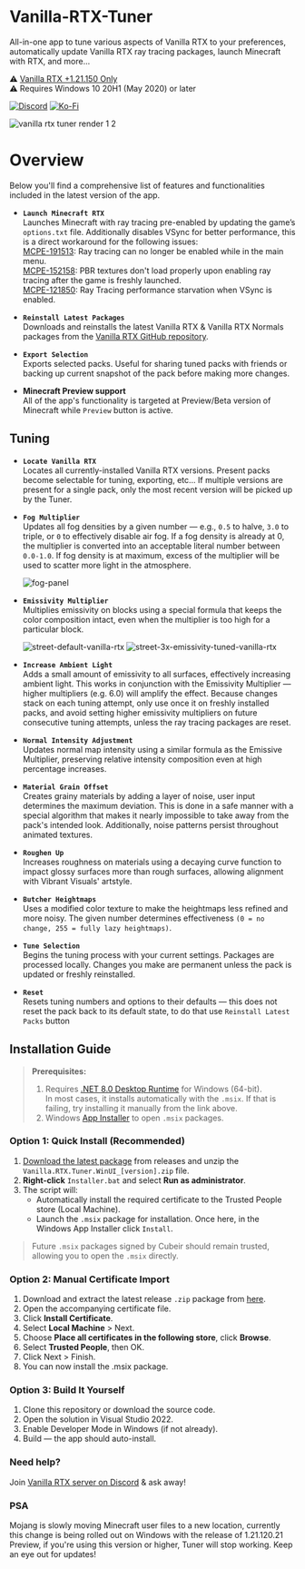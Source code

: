 # Vanilla-RTX-Tuner

All-in-one app to tune various aspects of Vanilla RTX to your preferences, automatically update Vanilla RTX ray tracing packages, launch Minecraft with RTX, and more...

⚠️ [Vanilla RTX +1.21.150 Only](https://github.com/Cubeir/Vanilla-RTX)  
⚠️ Requires Windows 10 20H1 (May 2020) or later


[![Discord](https://img.shields.io/discord/721377277480402985?style=flat-square&logo=discord&logoColor=F4E9D3&label=Discord&color=F4E9D3&cacheSeconds=3600)](https://discord.gg/A4wv4wwYud)
[![Ko-Fi](https://img.shields.io/badge/-support%20my%20work-F4E9D3?style=flat-square&logo=ko-fi&logoColor=F4E9D3&labelColor=555555)](https://ko-fi.com/cubeir)

![vanilla rtx tuner render 1 2](https://github.com/user-attachments/assets/fa30f80f-8863-4159-b53c-55797113974b)

# Overview

Below you'll find a comprehensive list of features and functionalities included in the latest version of the app.   

- **`Launch Minecraft RTX`**  
  Launches Minecraft with ray tracing pre-enabled by updating the game’s `options.txt` file. Additionally disables VSync for better performance, this is a direct workaround for the following issues:  
  [MCPE-191513](https://bugs.mojang.com/browse/MCPE/issues/MCPE-191513): Ray tracing can no longer be enabled while in the main menu.  
  [MCPE-152158](https://bugs.mojang.com/browse/MCPE/issues/MCPE-152158): PBR textures don't load properly upon enabling ray tracing after the game is freshly launched.  
  [MCPE-121850](https://bugs.mojang.com/browse/MCPE/issues/MCPE-121850): Ray Tracing performance starvation when VSync is enabled.

- **`Reinstall Latest Packages`**  
  Downloads and reinstalls the latest Vanilla RTX & Vanilla RTX Normals packages from the [Vanilla RTX GitHub repository](https://github.com/cubeir/Vanilla-RTX).

- **`Export Selection`**  
  Exports selected packs. Useful for sharing tuned packs with friends or backing up current snapshot of the pack before making more changes.

- **Minecraft Preview support**  
  All of the app's functionality is targeted at Preview/Beta version of Minecraft while  `Preview` button is active.
## Tuning
- **`Locate Vanilla RTX`**  
  Locates all currently-installed Vanilla RTX versions. Present packs become selectable for tuning, exporting, etc...
  If multiple versions are present for a single pack, only the most recent version will be picked up by the Tuner.

- **`Fog Multiplier`**  
  Updates all fog densities by a given number — e.g., `0.5` to halve, `3.0` to triple, or `0` to effectively disable air fog. If a fog density is already at 0, the multiplier is converted into an acceptable literal number between `0.0-1.0`.
  If fog density is at maximum, excess of the multiplier will be used to scatter more light in the atmosphere.
  
  ![fog-panel](https://github.com/user-attachments/assets/a865a95c-f436-47f9-a56f-ec17c75e1fb0)

- **`Emissivity Multiplier`**  
  Multiplies emissivity on blocks using a special formula that keeps the color composition intact, even when the multiplier is too high for a particular block.
  
  ![street-default-vanilla-rtx](https://github.com/user-attachments/assets/bc5af2b1-8dd3-47fc-8344-15bce477ba5d)
  ![street-3x-emissivity-tuned-vanilla-rtx](https://github.com/user-attachments/assets/a545d9c2-2890-46b3-b5f6-3cea7d98e13e)

- **`Increase Ambient Light`**  
Adds a small amount of emissivity to all surfaces, effectively increasing ambient light.
This works in conjunction with the Emissivity Multiplier — higher multipliers (e.g. 6.0) will amplify the effect.
Because changes stack on each tuning attempt, only use once it on freshly installed packs, and avoid setting higher emissivity multipliers on future consecutive tuning attempts, unless the ray tracing packages are reset.

- **`Normal Intensity Adjustment`**  
  Updates normal map intensity using a similar formula as the Emissive Multiplier, preserving relative intensity composition even at high percentage increases.

- **`Material Grain Offset`**  
  Creates grainy materials by adding a layer of noise, user input determines the maximum deviation.
  This is done in a safe manner with a special algorithm that makes it nearly impossible to take away from the pack's intended look.
  Additionally, noise patterns persist throughout animated textures.
  
- **`Roughen Up`**  
  Increases roughness on materials using a decaying curve function to impact glossy surfaces more than rough surfaces, allowing alignment with Vibrant Visuals' artstyle.
  
- **`Butcher Heightmaps`**  
  Uses a modified color texture to make the heightmaps less refined and more noisy. The given number determines effectiveness `(0 = no change, 255 = fully lazy heightmaps)`.

- **`Tune Selection`**  
  Begins the tuning process with your current settings. Packages are processed locally.
  Changes you make are permanent unless the pack is updated or freshly reinstalled.

- **`Reset`**  
  Resets tuning numbers and options to their defaults — this does not reset the pack back to its default state, to do that use `Reinstall Latest Packs` button

## Installation Guide

> **Prerequisites:**    
> 1. Requires [.NET 8.0 Desktop Runtime](https://dotnet.microsoft.com/en-us/download/dotnet/8.0) for Windows (64-bit).   
> In most cases, it installs automatically with the `.msix`. If that is failing, try installing it manually from the link above.   
> 2. Windows [App Installer](https://learn.microsoft.com/en-us/windows/msix/app-installer/install-update-app-installer) to open `.msix` packages.  

### Option 1: Quick Install (Recommended)

1. [Download the latest package](https://github.com/Cubeir/Vanilla-RTX-Tuner/releases) from releases and unzip the `Vanilla.RTX.Tuner.WinUI_[version].zip` file.
2. **Right-click** `Installer.bat` and select **Run as administrator**.
3. The script will:
   - Automatically install the required certificate to the Trusted People store (Local Machine).
   - Launch the `.msix` package for installation. Once here, in the Windows App Installer click `Install`.

> Future `.msix` packages signed by Cubeir should remain trusted, allowing you to open the `.msix` directly.

### Option 2: Manual Certificate Import

1. Download and extract the latest release `.zip` package from [here](https://github.com/Cubeir/Vanilla-RTX-Tuner/releases).
2. Open the accompanying certificate file.
3. Click **Install Certificate**.
4. Select **Local Machine** > Next.
5. Choose **Place all certificates in the following store**, click **Browse**.
6. Select **Trusted People**, then OK.
7. Click Next > Finish.
8. You can now install the .msix package.

### Option 3: Build It Yourself

1. Clone this repository or download the source code.
2. Open the solution in Visual Studio 2022.
3. Enable Developer Mode in Windows (if not already).
4. Build — the app should auto-install. 

### Need help?

Join [Vanilla RTX server on Discord](https://discord.gg/A4wv4wwYud) & ask away!

### PSA
Mojang is slowly moving Minecraft user files to a new location, currently this change is being rolled out on Windows with the release of 1.21.120.21 Preview, if you're using this version or higher, Tuner will stop working. Keep an eye out for updates!
